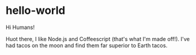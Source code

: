# hello-world

Hi Humans!

Huot there, I like Node.js and Coffeescript (that's what I'm made off!).
I've had tacos on the moon and find them far superior to Earth tacos.

